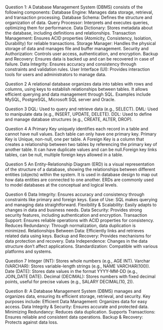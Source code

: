 Question 1:
A Database Management System (DBMS) consists of the following components:
Database Engine: Manages data storage, retrieval, and transaction processing.
Database Schema: Defines the structure and organization of data.
Query Processor: Interprets and executes queries, optimizing them for performance.
Data Dictionary: Stores metadata about the database, including definitions and relationships.
Transaction Management: Ensures ACID properties (Atomicity, Consistency, Isolation, Durability) for reliable transactions.
Storage Manager: Handles the physical storage of data and manages file and buffer management.
Security and Authorization: Controls user access, authentication, and encryption.
Backup and Recovery: Ensures data is backed up and can be recovered in case of failure.
Data Integrity: Ensures accuracy and consistency through constraints and validation rules.
User Interface (UI): Provides interaction tools for users and administrators to manage data.

Question 2
A relational database organizes data into tables with rows and columns, using keys to establish relationships between tables. It allows efficient querying and data management through SQL. Examples include MySQL, PostgreSQL, Microsoft SQL server and Oracle.

Question 3
DQL: Used to query and retrieve data (e.g., SELECT).
DML: Used to manipulate data (e.g., INSERT, UPDATE, DELETE).
DDL: Used to define and manage database structures (e.g., CREATE, ALTER, DROP).

Question 4
A Primary Key uniquely identifies each record in a table and cannot have null values. Each table can only have one primary key. Primary Key is Unique, non-null, one per table. A Foreign Key is a column that creates a relationship between two tables by referencing the primary key of another table. It can have duplicate values and can be null.Foreign key links tables, can be null, multiple foreign keys allowed in a table.

Question 5
An Entity-Relationship Diagram (ERD) is a visual representation of the structure of a database, showing the relationships between different entities (objects) within the system. It is used in database design to map out how data entities are connected to one another. ERDs are commonly used to model databases at the conceptual and logical levels.

Question 6
Data Integrity: Ensures accuracy and consistency through constraints like primary and foreign keys.
Ease of Use: SQL makes querying and managing data straightforward.
Flexibility & Scalability: Easily adapts to changes in data and business needs.
Data Security: Provides strong security features, including authentication and encryption.
Transaction Support: Ensures reliable operations with ACID properties for consistency.
Reduces Redundancy: Through normalization, data duplication is minimized.
Relationships Between Data: Efficiently links and retrieves related data using keys.
Backup and Recovery: Provides mechanisms for data protection and recovery.
Data Independence: Changes in the data structure don’t affect applications.
Standardization: Compatible with various platforms and systems.

Question 7
Integer (INT): Stores whole numbers (e.g., AGE INT).
Varchar (VARCHAR): Stores variable-length strings (e.g., NAME VARCHAR(100)).
Date (DATE): Stores date values in the format YYYY-MM-DD (e.g., JOIN_DATE DATE).
Decimal (DECIMAL): Stores numbers with fixed decimal points, useful for precise values (e.g., SALARY DECIMAL(10, 2)).

Question 8:
A Database Management System (DBMS) manages and organizes data, ensuring its efficient storage, retrieval, and security. Key purposes include:
Efficient Data Management: Organizes data for easy access.
Data Integrity & Security: Ensures accurate and protected data.
Minimizing Redundancy: Reduces data duplication.
Supports Transactions: Ensures reliable and consistent data operations.
Backup & Recovery: Protects against data loss.

